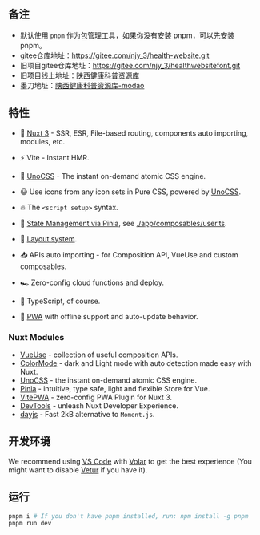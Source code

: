 ## 备注

- 默认使用 `pnpm` 作为包管理工具，如果你没有安装 pnpm，可以先安装 pnpm。
- gitee仓库地址：https://gitee.com/njy_3/health-website.git
- 旧项目gitee仓库地址：https://gitee.com/njy_3/healthwebsitefont.git
- 旧项目线上地址：[陕西健康科普资源库](https://www.bxjkw.cn/#/peopleHealth/peopleHealthList)
- 墨刀地址：[陕西健康科普资源库-modao](https://ai100x.modao.cc/proto/djUP4cpZsfs521VJevzS5/sharing?view_mode=read_only)

## 特性

- 💚 [Nuxt 3](https://nuxt.com/) - SSR, ESR, File-based routing, components auto importing, modules, etc.

- ⚡️ Vite - Instant HMR.

- 🎨 [UnoCSS](https://github.com/unocss/unocss) - The instant on-demand atomic CSS engine.

- 😃 Use icons from any icon sets in Pure CSS, powered by [UnoCSS](https://github.com/unocss/unocss).

- 🔥 The `<script setup>` syntax.

- 🍍 [State Management via Pinia](https://github.com/vuejs/pinia), see [./app/composables/user.ts](./app/composables/user.ts).

- 📑 [Layout system](./app/layouts).

- 📥 APIs auto importing - for Composition API, VueUse and custom composables.

- 🏎 Zero-config cloud functions and deploy.

- 🦾 TypeScript, of course.

- 📲 [PWA](https://github.com/vite-pwa/nuxt) with offline support and auto-update behavior.

### Nuxt Modules

- [VueUse](https://github.com/vueuse/vueuse) - collection of useful composition APIs.
- [ColorMode](https://github.com/nuxt-modules/color-mode) - dark and Light mode with auto detection made easy with Nuxt.
- [UnoCSS](https://github.com/unocss/unocss) - the instant on-demand atomic CSS engine.
- [Pinia](https://github.com/vuejs/pinia) - intuitive, type safe, light and flexible Store for Vue.
- [VitePWA](https://github.com/vite-pwa/nuxt) - zero-config PWA Plugin for Nuxt 3.
- [DevTools](https://github.com/nuxt/devtools) - unleash Nuxt Developer Experience.
- [dayjs](https://github.com/iamkun/dayjs) - Fast 2kB alternative to `Moment.js`.

## 开发环境

We recommend using [VS Code](https://code.visualstudio.com/) with [Volar](https://github.com/johnsoncodehk/volar) to get the best experience (You might want to disable [Vetur](https://vuejs.github.io/vetur/) if you have it).

## 运行

```bash
pnpm i # If you don't have pnpm installed, run: npm install -g pnpm
pnpm run dev
```

